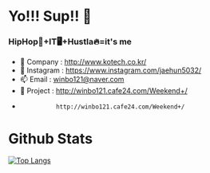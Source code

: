 # Yo!!! Sup!! 👺

### HipHop🎤+IT🖥+Hustla🔥=it's me

- 🏨 Company : http://www.kotech.co.kr/
- 💬 Instagram : https://www.instagram.com/jaehun5032/
- 📫 Email : winbo121@naver.com
- 📂 Project : http://winbo121.cafe24.com/Weekend+/
-               http://winbo121.cafe24.com/Weekend+/






# Github Stats

[![Top Langs](https://github-readme-stats.vercel.app/api/top-langs/?username=winbo121&layout=compact)](https://github.com/anuraghazra/github-readme-stats)
